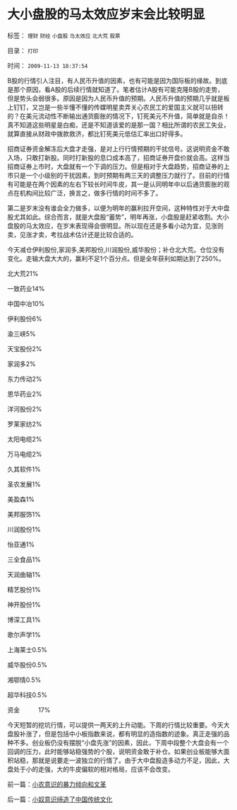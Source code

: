 # 大小盘股的马太效应岁末会比较明显

标签： `理财` `财经` `小盘股` `马太效应` `北大荒` `股票` 

目录： `打印`

时间： `2009-11-13 18:37:54`

B股的行情引人注目，有人民币升值的因素，也有可能是因为国际板的缘故。到底是那个原因，看A股的后续行情就知道了。笔者估计A股有可能克隆B股的走势，但是势头会弱很多。原因是因为人民币升值的预期。人民币升值的预期几乎就是板上钉钉，又岂是一些半懂不懂的传媒明星卖弄关心农民工的爱国主义就可以扭转的？在美元流动性不断输出通货膨胀的情况下，钉死美元不升值，简单就是自杀！真不知道这些明星是白痴，还是不知道该爱的是那一国？相比所谓的农民工失业，就算直接从财政中拨款救济，都比钉死美元低估汇率出口好得多。

招商证券资金解冻后大盘才走强，是对上行行情预期的干扰信号。这说明资金不敢入场，只敢打新股。同时打新股的息口成本高了，招商证券开盘价就会高。这样当招商证券上市时，大盘就有一个下调的压力。但是相对于大盘趋势，招商证券的上市只是一个小级别的干扰因素，到时预期有两三天的调整压力就行了。目前的行情有可能是在两个因素的左右下较长时间牛皮，其一是认同明年中以后通货膨胀的观点在机构间比较广泛，换言之，做多行情的时间不多了。

第二是岁末没有谁会全力做多，以便为明年的赢利拉开空间，这种特性对于大中盘股尤其如此。综合而言，就是大盘股“蓄势”，明年再涨，小盘股是赶紧收割。大小盘股的马太效应，在岁末表现得会很明显。所以现在还是多看小动为宜，见涨则卖，见涨才卖，考拉战术估计还是比较合适的。

今天减仓伊利股份,家润多,美邦股份,川润股份,威华股份；补仓北大荒。仓位没有变化。走输大盘大大的，赢利不足1个百分点。但是全年获利如期达到了250%。

北大荒21%

一致药业14%

中国中冶10%

伊利股份6%

渝三峡5%

天宝股份2%

家润多2%

东力传动2%

恩华药业2%

洋河股份2%

罗莱家纺2%

太阳电缆2%

万马电缆2%

久其软件1%

圣农发展1%

美盈森1%

美邦服饰1%

川润股份1%

怡亚通1%

三全食品1%

天润曲轴1%

精艺股份1%

神开股份1%

博深工具1%

歌尔声学1%

上海莱士0.5%

威华股份0.5%

湘鄂情0.5%

超华科技0.5%

资金　　　17%

今天短暂的挖坑行情，可以提供一两天的上升动能。下周的行情比较重要。今天大盘股补涨了，但是包括中小板指数来说，都有明显的造指数的迹象。真正走强的品种不多。创业板仍没有摆脱“小盘先涨”的因素，因此，下周中段整个大盘会有一个回调的压力，此时能够站稳强势的个股，说明资金敢于补仓。如果创业板能够大面积站稳，那就是说要走一波独立的行情了。由于大中盘股造多动力不足，因此，大盘处于小的走强，大的牛皮偏软的相对格局，应该不会改变。



前一篇：[小农意识的暴力倾向和文革](../../../2009/11/12/小农意识的暴力倾向和文革.md)

后一篇：[小奴意识缔造了中国传统文化](../../../2009/11/14/小奴意识缔造了中国传统文化.md)